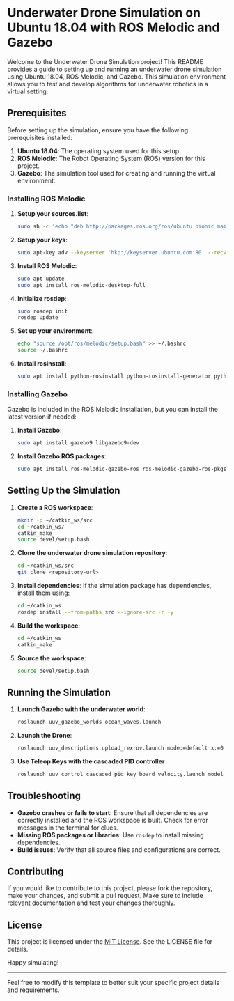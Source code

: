 # Underwater Drone Simulation on Ubuntu 18.04 with ROS Melodic and Gazebo

Welcome to the Underwater Drone Simulation project! This README provides a guide to setting up and running an underwater drone simulation using Ubuntu 18.04, ROS Melodic, and Gazebo. This simulation environment allows you to test and develop algorithms for underwater robotics in a virtual setting.

## Prerequisites

Before setting up the simulation, ensure you have the following prerequisites installed:

1. **Ubuntu 18.04**: The operating system used for this setup.
2. **ROS Melodic**: The Robot Operating System (ROS) version for this project.
3. **Gazebo**: The simulation tool used for creating and running the virtual environment.

### Installing ROS Melodic

1. **Setup your sources.list**:
   ```bash
   sudo sh -c 'echo "deb http://packages.ros.org/ros/ubuntu bionic main" > /etc/apt/sources.list.d/ros-latest.list'
   ```

2. **Setup your keys**:
   ```bash
   sudo apt-key adv --keyserver 'hkp://keyserver.ubuntu.com:80' --recv-key '421C365BD9FF1F71'
   ```

3. **Install ROS Melodic**:
   ```bash
   sudo apt update
   sudo apt install ros-melodic-desktop-full
   ```

4. **Initialize rosdep**:
   ```bash
   sudo rosdep init
   rosdep update
   ```

5. **Set up your environment**:
   ```bash
   echo "source /opt/ros/melodic/setup.bash" >> ~/.bashrc
   source ~/.bashrc
   ```

6. **Install rosinstall**:
   ```bash
   sudo apt install python-rosinstall python-rosinstall-generator python-wstool build-essential
   ```

### Installing Gazebo

Gazebo is included in the ROS Melodic installation, but you can install the latest version if needed:

1. **Install Gazebo**:
   ```bash
   sudo apt install gazebo9 libgazebo9-dev
   ```

2. **Install Gazebo ROS packages**:
   ```bash
   sudo apt install ros-melodic-gazebo-ros ros-melodic-gazebo-ros-pkgs
   ```

## Setting Up the Simulation

1. **Create a ROS workspace**:
   ```bash
   mkdir -p ~/catkin_ws/src
   cd ~/catkin_ws/
   catkin_make
   source devel/setup.bash
   ```

2. **Clone the underwater drone simulation repository**:
   ```bash
   cd ~/catkin_ws/src
   git clone <repository-url>
   ```

3. **Install dependencies**:
   If the simulation package has dependencies, install them using:
   ```bash
   cd ~/catkin_ws
   rosdep install --from-paths src --ignore-src -r -y
   ```

4. **Build the workspace**:
   ```bash
   cd ~/catkin_ws
   catkin_make
   ```

5. **Source the workspace**:
   ```bash
   source devel/setup.bash
   ```

## Running the Simulation

1. **Launch Gazebo with the underwater world**:
   ```bash
   roslaunch uuv_gazebo_worlds ocean_waves.launch
   ```

2. **Launch the Drone**:
   ```bash
   roslaunch uuv_descriptions upload_rexrov.launch mode:=default x:=0 y:=0 z:=-20 namespace:=rexrov
   ```
3. **Use Teleop Keys with the cascaded PID controller**
   ```bash
   roslaunch uuv_control_cascaded_pid key_board_velocity.launch model_name:=rexrov
   ```

## Troubleshooting

- **Gazebo crashes or fails to start**: Ensure that all dependencies are correctly installed and the ROS workspace is built. Check for error messages in the terminal for clues.
- **Missing ROS packages or libraries**: Use `rosdep` to install missing dependencies.
- **Build issues**: Verify that all source files and configurations are correct.

## Contributing

If you would like to contribute to this project, please fork the repository, make your changes, and submit a pull request. Make sure to include relevant documentation and test your changes thoroughly.

## License

This project is licensed under the [MIT License](LICENSE). See the LICENSE file for details.


Happy simulating!

---

Feel free to modify this template to better suit your specific project details and requirements.
